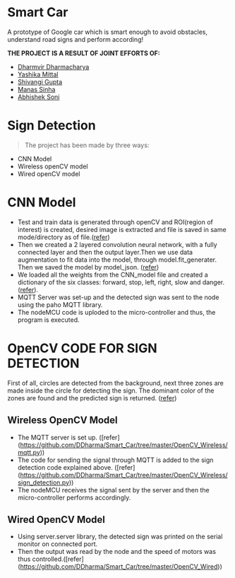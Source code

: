 # Smart Car
A prototype of Google car which is smart enough to avoid obstacles, understand road signs and perform according!

**THE PROJECT IS A RESULT OF JOINT EFFORTS OF:**

- [Dharmvir Dharmacharya](https://github.com/DDharma)
- [Yashika Mittal](https://github.com/yashika0998)
- [Shivangi Gupta](https://github.com/Shiv98)
- [Manas Sinha](https://github.com/manassinha07)
- [Abhishek Soni](https://github.com/rockstarabhii)

# Sign Detection
> The project has been made by three ways:
- CNN Model
- Wireless openCV model
- Wired openCV model

# CNN Model
- Test and train data is generated through openCV and ROI(region of interest) is created, desired image is extracted and file is saved in same mode/directory as of file.([refer](https://github.com/DDharma/Smart_Car/tree/master/CNN_%26_OpenCv_Model/Builing.py))
- Then we created a 2 layered convolution neural network, with a fully connected layer and then the output layer.Then we use data   augmentation to fit data into the model, through model.fit_generater. Then we saved the model by model_json. ([refer](https://github.com/DDharma/Smart_Car/tree/master/CNN_%26_OpenCv_Model/CNN_Model.py))
- We loaded all the weights from the CNN_model file and created a dictionary of the six classes: forward, stop, left, right, slow and danger. ([refer](https://github.com/DDharma/Smart_Car/tree/master/CNN_%26_OpenCv_Model/Final_Prediction.py)).
- MQTT Server was set-up and the detected sign was sent to the node using the paho MQTT library.
- The nodeMCU code is uploded to the micro-controller and thus, the program is executed.

# OpenCV CODE FOR SIGN DETECTION
First of all, circles are detected from the background, next three zones are made inside the circle for detecting the sign. The dominant color of the zones are found and the predicted sign is returned. ([refer](https://github.com/DDharma/Smart_Car/tree/master/Sign%20Detection/sign_detection.py))

## Wireless OpenCV Model
- The MQTT server is set up. ([refer] (https://github.com/DDharma/Smart_Car/tree/master/OpenCV_Wireless/mqtt.py))
- The code for sending the signal through MQTT is added to the sign detection code explained above. ([refer] (https://github.com/DDharma/Smart_Car/tree/master/OpenCV_Wireless/sign_detection.py))
- The nodeMCU receives the signal sent by the server and then the micro-controller performs accordingly.

## Wired OpenCV Model
- Using server.server library, the detected sign was printed on the serial monitor on connected port.
- Then the output was read by the node and the speed of motors was thus controlled.([refer] (https://github.com/DDharma/Smart_Car/tree/master/OpenCV_Wired))
